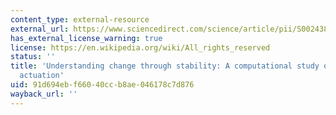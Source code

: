 ```yaml
---
content_type: external-resource
external_url: https://www.sciencedirect.com/science/article/pii/S0024384115001011
has_external_license_warning: true
license: https://en.wikipedia.org/wiki/All_rights_reserved
status: ''
title: 'Understanding change through stability: A computational study of sound change
  actuation'
uid: 91d694eb-f660-40cc-b8ae-046178c7d876
wayback_url: ''
---
```

